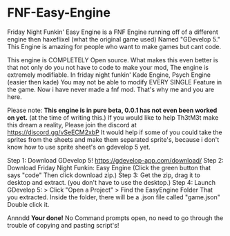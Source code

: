 # FNF-Easy-Engine
Friday Night Funkin' Easy Engine is a FNF Engine running off of a different engine then haxeflixel (what the original game used) Named "GDevelop 5." This Engine is amazing for people who want to make games but cant code. 

This engine is COMPLETELY Open source. What makes this even better is that not only do you not have to code to make your mod,
The engine is extremely modifiable. In friday night funkin' Kade Engine, Psych Engine (easier then kade) You may not be able to modify EVERY SINGLE Feature in the game.
Now i have never made a fnf mod. That's why me and you are here. 

Please note:
**This engine is in pure beta, 0.0.1 has not even been worked on yet.** (at the time of writing this.)
If you would like to help Th3tM3t make this dream a reality, Please join the discord at https://discord.gg/vSeECM2xbP
It would help if some of you could take the sprites from the sheets and make them separated sprite's, because i don't know how to use sprite sheet's on gdevelop 5 yet.



Step 1: Download GDevelop 5!   https://gdevelop-app.com/download/
Step 2: Download Friday Night Funkin: Easy Engine (Click the green button that says "code" Then click download zip.)
Step 3: Get the zip, drag it to desktop and extract. (you don't have to use the desktop.)
Step 4: Launch GDevelop 5: > Click "Open a Project" > Find the EasyEngine Folder That you extracted. Inside the folder, there will be a .json file called "game.json" Double click it.

Annndd **Your done!** No Command prompts open, no need to go through the trouble of copying and pasting script's!
